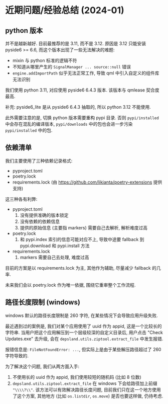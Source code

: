 # 近期问题/经验总结 (2024-01)

## python 版本

并不是越新越好. 目前最推荐的是 3.11, 而不是 3.12. 原因是 3.12 只能安装 pyside6 >= 6.6, 而这个版本出现了一些无法解决的难题:

- mixin 与 python 标准的逻辑不符
- 不知道从哪里产生的 `SignalManager ... source::null` 错误
- `engine.addImportPath` 似乎无法正常工作, 导致 qml 中引入自定义的组件库无法识别

我们使用 python 3.11, 对应使用 pyside6 6.4.3 版本. 该版本与 qmlease 契合度最高.

补充: pyside6_lite 是从 pyside6 6.4.3 抽取的, 所以 python 3.12 不能使用.

此外需要注意的是, 切换 python 版本需要重构 pypi 目录. 否则 `pypi/installed` 中会存在混乱的编译版本, `pypi/downloads` 中的包也会进一步污染 `pypi/installed` 中的包.

## 依赖清单

我们主要使用了三种依赖记录格式:

- pyproject.toml
- poetry.lock
- requirements.lock (由 https://github.com/likianta/poetry-extensions 提供支持)

这三种各有利弊:

- pyproject.toml
    1. 没有提供准确的版本锁定
    2. 没有依赖的依赖信息
    2. 提供的原始信息 (主要指 markers) 需要自己去解析, 解析难度过高
- poetry.lock
    1. 和 pypi.index 索引的信息可能对应不上, 导致中途要 fallback 到 pypi.download 和 pypi.install 方法
- requirements.lock
    1. markers 需要自己去处理, 难度过高

目前的方案是以 requirements.lock 为主, 其他作为辅助, 尽量减少 fallback 的几率.

未来我们会以 poetry.lock 作为唯一依据, 围绕它重审整个工作流程.

## 路径长度限制 (windows)

windows 默认的路径长度限制是 260 字符, 在某些情况下会导致应用升级失败.

最近遇到过的案例是, 我们对某个应用使用了 uuid 作为 appid, 这是一个比较长的字符串. 当用户把这个应用解压到一个层级较深的自定义目录后, 用户点击 "Check Updates.exe" 去升级, 会在 `depsland.utils.ziptool.extract_file` 中发生报错.

报错信息是: `FileNotFoundError: ...`, 但实际上是由于某些解压路径超过了 260 字符导致的.

为了解决这个问题, 我们从两方面入手:

1. 不使用长的 uuid 作为 appid, 我们使用较短的随机码 (比如 8 位数)
2. `depsland.utils.ziptool.extract_file` 在 windows 下会给路径加上前缀 `"\\\\?\\"`. 该方法可以有效解决路径长度问题, 目前我们只在这一个地方使用了这个方案, 其他地方 (比如 `os.listdir`, `os.move`) 是否也要这样做, 仍待考虑.
